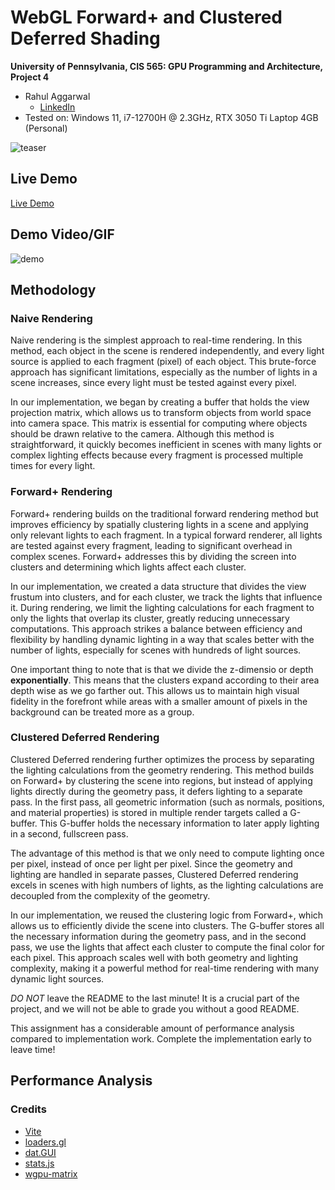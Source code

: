 WebGL Forward+ and Clustered Deferred Shading
======================

**University of Pennsylvania, CIS 565: GPU Programming and Architecture, Project 4**

* Rahul Aggarwal
  * [LinkedIn](https://www.linkedin.com/in/rahul-aggarwal-32133a1b3/)
* Tested on: Windows 11, i7-12700H @ 2.3GHz, RTX 3050 Ti Laptop 4GB (Personal)

![teaser](img/teaser.png)

## Live Demo

[Live Demo](http://rahulaggarwal965.github.io/CIS5650-Project4-WebGPU-Forward-Plus-and-Clustered-Deferred)

## Demo Video/GIF

![demo](img/demo.gif)

## Methodology

### Naive Rendering
Naive rendering is the simplest approach to real-time rendering. In this method, each object in the scene is rendered independently, and every light source is applied to each fragment (pixel) of each object. This brute-force approach has significant limitations, especially as the number of lights in a scene increases, since every light must be tested against every pixel.

In our implementation, we began by creating a buffer that holds the view projection matrix, which allows us to transform objects from world space into camera space. This matrix is essential for computing where objects should be drawn relative to the camera. Although this method is straightforward, it quickly becomes inefficient in scenes with many lights or complex lighting effects because every fragment is processed multiple times for every light.

### Forward+ Rendering
Forward+ rendering builds on the traditional forward rendering method but improves efficiency by spatially clustering lights in a scene and applying only relevant lights to each fragment. In a typical forward renderer, all lights are tested against every fragment, leading to significant overhead in complex scenes. Forward+ addresses this by dividing the screen into clusters and determining which lights affect each cluster.

In our implementation, we created a data structure that divides the view frustum into clusters, and for each cluster, we track the lights that influence it. During rendering, we limit the lighting calculations for each fragment to only the lights that overlap its cluster, greatly reducing unnecessary computations. This approach strikes a balance between efficiency and flexibility by handling dynamic lighting in a way that scales better with the number of lights, especially for scenes with hundreds of light sources.

One important thing to note that is that we divide the z-dimensio or depth **exponentially**. This means that the clusters expand according to their area depth wise as we go farther out. This allows us to maintain high visual fidelity in the forefront while areas with a smaller amount of pixels in the background can be treated more as a group.

### Clustered Deferred Rendering
Clustered Deferred rendering further optimizes the process by separating the lighting calculations from the geometry rendering. This method builds on Forward+ by clustering the scene into regions, but instead of applying lights directly during the geometry pass, it defers lighting to a separate pass. In the first pass, all geometric information (such as normals, positions, and material properties) is stored in multiple render targets called a G-buffer. This G-buffer holds the necessary information to later apply lighting in a second, fullscreen pass.

The advantage of this method is that we only need to compute lighting once per pixel, instead of once per light per pixel. Since the geometry and lighting are handled in separate passes, Clustered Deferred rendering excels in scenes with high numbers of lights, as the lighting calculations are decoupled from the complexity of the geometry.

In our implementation, we reused the clustering logic from Forward+, which allows us to efficiently divide the scene into clusters. The G-buffer stores all the necessary information during the geometry pass, and in the second pass, we use the lights that affect each cluster to compute the final color for each pixel. This approach scales well with both geometry and lighting complexity, making it a powerful method for real-time rendering with many dynamic light sources.

*DO NOT* leave the README to the last minute! It is a crucial part of the
project, and we will not be able to grade you without a good README.

This assignment has a considerable amount of performance analysis compared
to implementation work. Complete the implementation early to leave time!

## Performance Analysis

### Credits

- [Vite](https://vitejs.dev/)
- [loaders.gl](https://loaders.gl/)
- [dat.GUI](https://github.com/dataarts/dat.gui)
- [stats.js](https://github.com/mrdoob/stats.js)
- [wgpu-matrix](https://github.com/greggman/wgpu-matrix)
